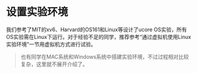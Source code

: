 # 设置实验环境

我们参考了MIT的xv6、Harvard的OS161和Linux等设计了ucore OS实验，所有OS实验需在Linux下运行。对于经验不足的同学，推荐参考“通过虚拟机使用Linux实验环境”一节用虚拟机方式进行试验。

> 也有同学在MAC系统和Windows系统中搭建实验环境，不过过程相对比较复杂，这里就不展开介绍了。